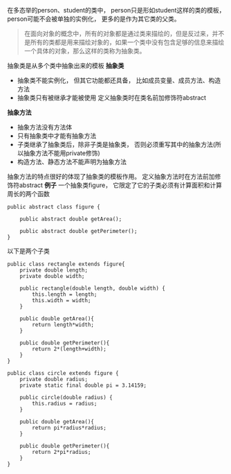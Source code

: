 在多态举的person、student的类中， person只是形如student这样的类的模板， person可能不会被单独的实例化， 更多的是作为其它类的父类。

> 在面向对象的概念中，所有的对象都是通过类来描绘的，但是反过来，并不是所有的类都是用来描绘对象的，如果一个类中没有包含足够的信息来描绘一个具体的对象，那么这样的类称为抽象类。

抽象类是从多个类中抽象出来的模板
**抽象类**
* 抽象类不能实例化， 但其它功能都还具备， 比如成员变量、成员方法、构造方法
* 抽象类只有被继承才能被使用
定义抽象类时在类名前加修饰符abstract

**抽象方法**
* 抽象方法没有方法体
* 只有抽象类中才能有抽象方法
* 子类继承了抽象类后，除非子类是抽象类， 否则必须重写其中的抽象方法(所以抽象方法不能用private修饰)
* 构造方法、静态方法不能声明为抽象方法

抽象方法的特点很好的体现了抽象类的模板作用。
定义抽象方法时在方法前加修饰符abstract
**例子**
一个抽象类figure， 它限定了它的子类必须有计算面积和计算周长的两个函数
```
public abstract class figure {

    public abstract double getArea();

    public abstract double getPerimeter();
}
```
以下是两个子类
```
public class rectangle extends figure{
    private double length;
    private double width;

    public rectangle(double length, double width) {
        this.length = length;
        this.width = width;
    }

    public double getArea(){
        return length*width;
    }

    public double getPerimeter(){
        return 2*(length+width);
    }
}
```
```
public class circle extends figure {
    private double radius;
    private static final double pi = 3.14159;

    public circle(double radius) {
        this.radius = radius;
    }

    public double getArea(){
        return pi*radius*radius;
    }

    public double getPerimeter(){
        return 2*pi*radius;
    }
}
```
